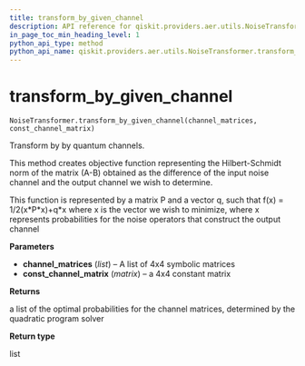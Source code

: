```yaml
---
title: transform_by_given_channel
description: API reference for qiskit.providers.aer.utils.NoiseTransformer.transform_by_given_channel
in_page_toc_min_heading_level: 1
python_api_type: method
python_api_name: qiskit.providers.aer.utils.NoiseTransformer.transform_by_given_channel
---
```


# transform\_by\_given\_channel

<span id="qiskit.providers.aer.utils.NoiseTransformer.transform_by_given_channel" />

`NoiseTransformer.transform_by_given_channel(channel_matrices, const_channel_matrix)`

Transform by by quantum channels.

This method creates objective function representing the Hilbert-Schmidt norm of the matrix (A-B) obtained as the difference of the input noise channel and the output channel we wish to determine.

This function is represented by a matrix P and a vector q, such that f(x) = 1/2(x\*P\*x)+q\*x where x is the vector we wish to minimize, where x represents probabilities for the noise operators that construct the output channel

**Parameters**

*   **channel\_matrices** (*list*) – A list of 4x4 symbolic matrices
*   **const\_channel\_matrix** (*matrix*) – a 4x4 constant matrix

**Returns**

a list of the optimal probabilities for the channel matrices, determined by the quadratic program solver

**Return type**

list

